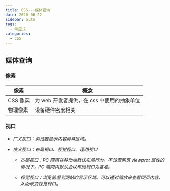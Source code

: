 ```yaml
---
title: CSS---媒体查询
date: 2020-06-22
sidebar: auto
tags:
  - 响应式
categories:
  - CSS
---
```


## 媒体查询

### 像素

| 像素     | 概念                                       |
| -------- | ------------------------------------------ |
| CSS 像素 | 为 web 开发者提供，在 css 中使用的抽象单位 |
| 物理像素 | 设备硬件密度相关                           |

### 视口

- _广义视口：浏览器显示内容屏幕区域。_

- _侠义视口：布局视口、视觉视口、理想视口_

  - _布局视口：PC 网页在移动端默认布局行为。不设置网页 viewprot 属性的情况下，PC 端网页默认会以布局视口为基准。_

  - _视觉视口：浏览器看到网站的显示区域。可以通过缩放来查看网页内容，从而改变视觉视口。_
